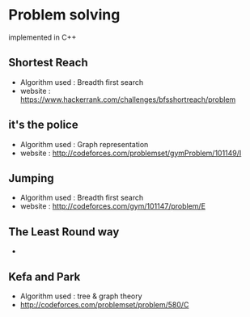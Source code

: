 # Problem solving  
implemented in C++ 

## Shortest Reach
* Algorithm used : Breadth first search 
* website : https://www.hackerrank.com/challenges/bfsshortreach/problem
## it's the police
* Algorithm used : Graph representation
* website : http://codeforces.com/problemset/gymProblem/101149/I
## Jumping
* Algorithm used : Breadth first search
* website : http://codeforces.com/gym/101147/problem/E
## The Least Round way
* 
## Kefa and Park
* Algorithm used : tree & graph theory
* http://codeforces.com/problemset/problem/580/C